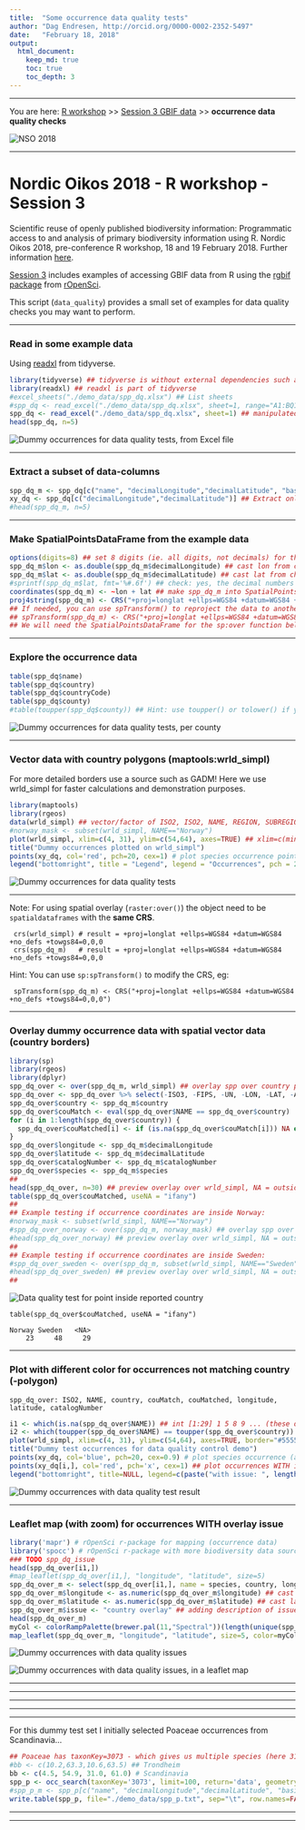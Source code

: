 ```yaml
---
title:  "Some occurrence data quality tests"
author: "Dag Endresen, http://orcid.org/0000-0002-2352-5497"
date:   "February 18, 2018"
output:
  html_document:
    keep_md: true
    toc: true
    toc_depth: 3
---
```


***

You are here: [R workshop](../) >> [Session 3 GBIF data](./) >> **occurrence data quality checks**

![](../demo_data/NSO_2018_GBIF_NO.png "NSO 2018")

***

# Nordic Oikos 2018 - R workshop - Session 3

Scientific reuse of openly published biodiversity information: Programmatic access to and analysis of primary biodiversity information using R. Nordic Oikos 2018, pre-conference R workshop, 18 and 19 February 2018. Further information [here](http://www.gbif.no/events/2018/Nordic-Oikos-2018-R-workshop.html).


[Session 3](./) includes examples of accessing GBIF data from R using the [rgbif](https://www.gbif.org/tool/81747/rgbif) [package](https://cran.r-project.org/web/packages/rgbif/index.html) from [rOpenSci](https://ropensci.org/).

This script (```data_quality```) provides a small set of examples for data quality checks you may want to perform.

***

### Read in some example data
Using [readxl](http://readxl.tidyverse.org/) from tidyverse.

```r
library(tidyverse) ## tidyverse is without external dependencies such as Java or Pearl
library(readxl) ## readxl is part of tidyverse
#excel_sheets("./demo_data/spp_dq.xlsx") ## List sheets
#spp_dq <- read_excel("./demo_data/spp_dq.xlsx", sheet=1, range="A1:BQ101") ## example with range
spp_dq <- read_excel("./demo_data/spp_dq.xlsx", sheet=1) ## manipulated occurrence data, introduced errors
head(spp_dq, n=5)
```
![Dummy occurrences for data quality tests, from Excel file](./demo_data/head_spp_dq.png "spp_dq")

***

### Extract a subset of data-columns

```r
spp_dq_m <- spp_dq[c("name", "decimalLongitude","decimalLatitude", "basisOfRecord", "year", "month", "day", "eventDate", "country", "countryCode", "stateProvince", "county", "municipality", "taxonKey", "species", "scientificName", "catalogNumber", "occurrenceID")] ## Subset columns
xy_dq <- spp_dq[c("decimalLongitude","decimalLatitude")] ## Extract only the coordinates
#head(spp_dq_m, n=5)
```

***

### Make SpatialPointsDataFrame from the example data

```r
options(digits=8) ## set 8 digits (ie. all digits, not decimals) for the type cast as.double to keep decimals
spp_dq_m$lon <- as.double(spp_dq_m$decimalLongitude) ## cast lon from char to double
spp_dq_m$lat <- as.double(spp_dq_m$decimalLatitude) ## cast lat from char to double
#sprintf(spp_dq_m$lat, fmt='%#.6f') ## check: yes, the decimal numbers do have 6 floating point digits
coordinates(spp_dq_m) <- ~lon + lat ## make spp_dq_m into SpatialPointsDataFrame
proj4string(spp_dq_m) <- CRS("+proj=longlat +ellps=WGS84 +datum=WGS84 +no_defs +towgs84=0,0,0") ## set CRS
## If needed, you can use spTransform() to reproject the data to another coordinate reference system (CRS).
## spTransform(spp_dq_m) <- CRS("+proj=longlat +ellps=WGS84 +datum=WGS84 +no_defs +towgs84=0,0,0") ## modify CRS
## We will need the SpatialPointsDataFrame for the sp:over function below
```

***

### Explore the occurrence data

```r
table(spp_dq$name)
table(spp_dq$country)
table(spp_dq$countryCode)
table(spp_dq$county)
#table(toupper(spp_dq$county)) ## Hint: use toupper() or tolower() if you find issues with CasE
```
![Dummy occurrences for data quality tests, per county](./demo_data/table_spp_dq_county.png "table spp_dq county")

***

### Vector data with country polygons (maptools:wrld_simpl)
For more detailed borders use a source such as GADM! Here we use wrld_simpl for faster calculations and demonstration purposes.

```r
library(maptools)
library(rgeos)
data(wrld_simpl) ## vector/factor of ISO2, ISO2, NAME, REGION, SUBREGION, LON, LAT, ...
#norway_mask <- subset(wrld_simpl, NAME=="Norway")
plot(wrld_simpl, xlim=c(4, 31), ylim=c(54,64), axes=TRUE) ## xlim=c(minLon,maxLon) ylim=c(minLat,maxLat)
title("Dummy occurrences plotted on wrld_simpl")
points(xy_dq, col='red', pch=20, cex=1) # plot species occurrence points to the map
legend("bottomright", title = "Legend", legend = "Occurrences", pch = 20, col="red", cex = 0.9)
```
![Dummy occurrences for data quality tests](./demo_data/map_spp_dq_wrld_simpl.png "wrld_simpl")

***

Note: For using spatial overlay (```raster:over()```) the object need to be ```spatialdataframes``` with the **same CRS**.
```
 crs(wrld_simpl) # result = +proj=longlat +ellps=WGS84 +datum=WGS84 +no_defs +towgs84=0,0,0
 crs(spp_dq_m)   # result = +proj=longlat +ellps=WGS84 +datum=WGS84 +no_defs +towgs84=0,0,0
```
Hint: You can use ```sp:spTransform()``` to modify the CRS, eg:
```
 spTransform(spp_dq_m) <- CRS("+proj=longlat +ellps=WGS84 +datum=WGS84 +no_defs +towgs84=0,0,0")
```

***

### Overlay dummy occurrence data with spatial vector data (country borders)

```r
library(sp)
library(rgeos)
library(dplyr)
spp_dq_over <- over(spp_dq_m, wrld_simpl) ## overlay spp over country polygons
spp_dq_over <- spp_dq_over %>% select(-ISO3, -FIPS, -UN, -LON, -LAT, -AREA, -POP2005, -REGION, -SUBREGION)
spp_dq_over$country <- spp_dq_m$country
spp_dq_over$couMatch <- eval(spp_dq_over$NAME == spp_dq_over$country)
for (i in 1:length(spp_dq_over$country)) {
  spp_dq_over$couMatched[i] <- if (is.na(spp_dq_over$couMatch[i])) NA else spp_dq_over$country[i]
}
spp_dq_over$longitude <- spp_dq_m$decimalLongitude
spp_dq_over$latitude <- spp_dq_m$decimalLatitude
spp_dq_over$catalogNumber <- spp_dq_m$catalogNumber
spp_dq_over$species <- spp_dq_m$species
##
head(spp_dq_over, n=30) ## preview overlay over wrld_simpl, NA = outside land
table(spp_dq_over$couMatched, useNA = "ifany")
##
## Example testing if occurrence coordinates are inside Norway:
#norway_mask <- subset(wrld_simpl, NAME=="Norway")
#spp_dq_over_norway <- over(spp_dq_m, norway_mask) ## overlay spp over country polygons
#head(spp_dq_over_norway) ## preview overlay over wrld_simpl, NA = outside Norway
##
## Example testing if occurrence coordinates are inside Sweden:
#spp_dq_over_sweden <- over(spp_dq_m, subset(wrld_simpl, NAME=="Sweden")) ## overlay
#head(spp_dq_over_sweden) ## preview overlay over wrld_simpl, NA = outside Norway
##
```
![Data quality test for point inside reported country](./demo_data/head_spp_dq_over.png "overlay results")

```
table(spp_dq_over$couMatched, useNA = "ifany")

Norway Sweden   <NA> 
    23     48     29
```

***

### Plot with different color for occurrences not matching country (-polygon)
```
spp_dq_over: ISO2, NAME, country, couMatch, couMatched, longitude, latitude, catalogNumber
```


```r
i1 <- which(is.na(spp_dq_over$NAME)) ## int [1:29] 1 5 8 9 ... (these did NOT match the overlay, ie. WITH issue)
i2 <- which(toupper(spp_dq_over$NAME) == toupper(spp_dq_over$country)) ## int [1:71] 2 3 4 6 7 10 ... (occ without overlay issue)
plot(wrld_simpl, xlim=c(4, 31), ylim=c(54,64), axes=TRUE, border="#555555") ## xlim=c(minLon,maxLon) ylim=c(minLat,maxLat)
title("Dummy test occurrences for data quality control demo")
points(xy_dq, col='blue', pch=20, cex=0.9) # plot species occurrence (all occurrences)
points(xy_dq[i,], col='red', pch='x', cex=1) ## plot occurrences WITH issue on top (this line is after points for all)
legend("bottomright", title=NULL, legend=c(paste("with issue: ", length(i1), " occurrences"), paste("without issue: ", length(i2), " occurrences")), col=c("red", "blue"), pch=c('x'), cex=0.9, box.col="#777777")
```
![Dummy occurrences with data quality test result](./demo_data/map_spp_dq_issues.png "wrld_simpl")

***

### Leaflet map (with zoom) for occurrences WITH overlay issue


```r
library('mapr') # rOpenSci r-package for mapping (occurrence data)
library('spocc') # rOpenSci r-package with more biodiversity data sources than GBIF
### TODO spp_dq_issue
head(spp_dq_over[i1,])
#map_leaflet(spp_dq_over[i1,], "longitude", "latitude", size=5)
spp_dq_over_m <- select(spp_dq_over[i1,], name = species, country, longitude, latitude, catalogNumber)
spp_dq_over_m$longitude <- as.numeric(spp_dq_over_m$longitude) ## cast lon to integer (double)
spp_dq_over_m$latitude <- as.numeric(spp_dq_over_m$latitude) ## cast lat to integer (double)
spp_dq_over_m$issue <- "country overlay" ## adding description of issue (for the map pop-up)
head(spp_dq_over_m)
myCol <- colorRampPalette(brewer.pal(11,"Spectral"))(length(unique(spp_dq_over_m$name))) ## create colorRamp
map_leaflet(spp_dq_over_m, "longitude", "latitude", size=5, color=myCol)
```
![Dummy occurrences with data quality issues](./demo_data/head_spp_dq_over_m.png "head_spp_dq_over_m")

![Dummy occurrences with data quality issues, in a leaflet map](./demo_data/map_spp_dq_leaf.png "leaflet map")


***
***
***
***
***

For this dummy test set I initially selected Poaceae occurrences from Scandinavia...

```r
## Poaceae has taxonKey=3073 - which gives us multiple species (here 31 unique "names", 33 unique "taxonKey")
#bb <- c(10.2,63.3,10.6,63.5) ## Trondheim
bb <- c(4.5, 54.9, 31.0, 61.0) # Scandinavia
spp_p <- occ_search(taxonKey='3073', limit=100, return='data', geometry=bb, hasCoordinate=TRUE)
#spp_p_m <- spp_p[c("name", "decimalLongitude","decimalLatitude", "basisOfRecord", "year", "county", "municipality", "taxonKey", "catalogNumber", "occurrenceID")]
write.table(spp_p, file="./demo_data/spp_p.txt", sep="\t", row.names=FALSE, qmethod="double") ## for Maxent
```

***
***
